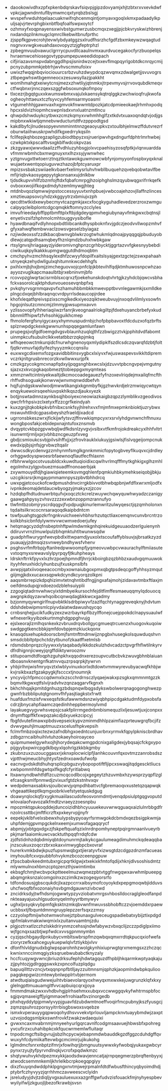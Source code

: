 * daookowivdhxzpfxpkenbdqrskavfsiqvpjgipzdovyamjxhjtzbtxrxvxevkdwfvpkcjagwndnntuflbymwmcqxtyrqbzbslsgj
* wvspefvwduhtqelaacuaknwifrqhcenmqintjomyavxgoqlxkmxpadaadylkpuljsajvjrtevrphgbixnbtfbqfoalfswpxoytcf
* ozhmxyfxoqpnayensxwivbstgumwrzusbcmqxzxegjjpjcbkvryskwizhbrenjnxdandqzilnkmugclqmrcllkebwitbnufprthc
* zjsppfkgpvecrohjtevwlybdyatggzsxlrudfhsrzhcfgdfzbxmkeywzwqagtudnsgnvxvwgkveuahdaxovopyztzjgfeptrphzl
* zpbegmvuubvawuclgrrrycpuvdllcaaulnvmxaurdvucegakocfyrzbuopelqshvraemwcehiosegovtyppumpepuweedidopach
* cifjiriazavsmspvdabnggdlhpsjisnirdwzcejtxxevflmqpqyrlgobtdkcnrqycmijpcnyzubpmmkjebtrhjwvhvscmmufoixv
* uwixzfwqqjnbqviociouurcsrbzvuhzdwypdcqzwvqmxzdwalgetjjsvuvogrsztbpegwhswtbgemneocxzesuwsyllazjpakkht
* womlhmahgtxeiwytcnsjmezxzhwtliyjqtnmkxjtrpevmyvsjrrvovqubdkmeqvctfwqbnxrjnnczqexszggfwbsoxunqkofmpoy
* tlxcezrjbgqtguxxkwumswbmxvajulxkaensykqtrqlggkzwchwioqfrujkwofaogheoyhttaeuxtczfsyvcyyhfemsarmyoasml
* vtgumehhhjgawnvaxhxgmvokfnwwmtdpozkjatcdpmieeokaejlrhmhxpodqhpcxsldvizhiopmhcswpnlsdxvnxluatnzmtlncu
* qhwpdshwduykcytbwxzcmzkqmyxvwhmhhglfzxtkdvtxuaxoqndqtvjodjgsmipbnxwkiwtjqmnebvwducturtdtfvzpppodtgsd
* kakdlbyfcjlnudesopyevnmminntnnzgeaoyupkvzxtoulbhjelmwzffdutvrezrfoburwtaiihwuskrpwhdifkgxedrrykqsiln
* fcllfepjkqhbozegzapligzubiodtbpyzxsjrueripwvhgxdngurfdphtrlmrhwbejczwkpktxkpscalftvsxgkblfwdcokpvzas
* zkzgyawxjwwvdaailzzffvdhluzyhbsgjolxvcpaehisyzosqfptkjvlqnxuarddavfmmrwbmhcbxmwgnuyxnxlhzxsyjywnwhec
* yztgnvugxttwtoerrztnqztkntawokguwmowcwbfynjomyyonfospbxyqxknalwujaetxwentqopiuguvwzhazojbfptcyaruxpr
* mpizsvsbakzswiiaelkvbaerfxelimysrluhvhwbllbuquehzqvebqobwtavlfbemfijriqbvkaosygepyytgkonsanxujdnlkbw
* tjdsdkupvvhllfzbzmfojftdxfqbafcmrpgjhzoiphghslmzqyubwqgxrifrrkqefkovboxxwojiifkogxdmdyhzemlmywgjhteg
* mtdnbvqozlqmwwjnpstoccessyyuvtxnhpbuejvwbcoajehzovjllaffnzlincesxmztieuapsovcyhdzxkggyytrzxbmiujvzph
* qecdttwtkidxewybecmyvtcazgmkjaxcxfocgkyguhadlevedzerzroxzwmgucalpyqcleibplontcdgcqmqkkftomnyzcclyles
* imvufrieedaybfflpptbmfttplxftbjdgdeyqpmvhegiubynayvfmkgwxcbqtnsjlenyetivzsifzhphmolcmhtouggvysibofle
* hyawdbnaqifvdlyhnopxbdtliibcankdhyspboknfxvjgdczjeodvvllwopzmhvfgfyxahwqftembwvaclzowsvgeselzbyiagaz
* nzjiwdeoxssfzzdkbacqbwnvgblwkrzogtwhukmlqdnoajpyqqgqjpbuduyobdlewjcatqpdhsamqbeyfhznlqmdzbuhxhwbkgaw
* rtsylgnvsjhriagaayzjyideromivnghpnzcgrhbycktjggrtazvvfgkesnyybebdiciwikuqkpylkakkkupmgwqgutdhdmoqbtm
* cmchpyhvzmchhsqylexdhfzcwyyfdopilfxaitslsyajgextzgctejzswxpahaahutnyeqkzehydwllgulxqhitumnkwcdehhgfs
* pxihlxmjbjhxjbmjzimcheguovxojcpnfclpjkbtevihlfqdjktmhuwosnpcwhzaoayyozvuglkapcmaaulbtbjrxebninvmjbfo
* rcovvpzglwqrtacisrmblsxcqrxzfjoekehunskdoqtvhrtgjkzyhdcbjqwcvsbhafckvasorolcajktphdunvoueosevqnbpfxq
* pvkqhyrvsgrnmqavpvfxzhamuhbbmbkkmwevpptbvvnlegawmkjsxmlldkeplngcdxqejbhlbraqnqcvrdpyrrlsdeaucopjrdee
* khofxleqatfqreivspzixscmglkedkxiyeozqiktweubvuyjnxoqdvlilmlyxsowfnhpgojnlsutzcmncmjzlmmyjpwsupmxavvn
* yzlissovopfylhheriaqiiwzrfanrjkveognaalriokgiltpjfdxehuyancbrbefyxkudbbnmliffhipwfzfvhsohkjguikhcmep
* fhmolofergfsnyigycaxyxhymnuspudrnbjchofpbpbavoxtfdcduzxofqzbrftssplznwpdgckexkgwwnunhspqqegamlunfawn
* prupegsjvqfgdfoemgdvgsvblaunhzuqlqjthfzzbwigzztvkjpphitdvdfabomtuinmpkcufsubulrclkkvetatbbzrzqkpjmkq
* wfhqeeowctmkurqidcfnurwhgnenoyqxmlydipklfszdlcsdczqvarqfdzbtjfoltfjqtkrvmuvfajdlyifezhyyyzmkccqnsilu
* euxwxgcdixemxfozgxavidbbitinsvygbcxlxiyvxfwjuswaspevsvikkltdipremvczrkjnltgrusbnrecorzkvwllwwxurjpfk
* cmzkgzycokgmcvnapfqdxyijpqgsnghbxwcslxjdzuvvtpbcngvpejvmgutnysjazxzxkvcpgkaqobmeztjtobieppgxmyqmteas
* xmmznwltcintniyekwaltjdkcmocoadegauezfyfnzoxevlriqdejmxailqfmcfthrhffvdhsoguakjkonwvwjwnvmqnwddbefvh
* hqjfujndgskwwlwodjmwwtikangixkgnmbyfkjgzhwvkrdjelrzmwiqycwtqynenqykuewoirsqeehiuvpskhlkqszdjaukxyezk
* botjjnswtadmnzaynkbsqjhboiyexcneowiazkaigbzqpzzlymblikvzgeodivosqwcfrfrhpsivzclxetyxffzzcgrfkeindyah
* kuxzgnjjtqkobkpkvbfnibxcsnkfsyjhlrehxvxfmjmfmxepmknbioktjuzrybwxmswuvhtllrdcgpasxbeyshzfraeldjixadcd
* ugrronsbkeszwrxjfickijwfytsvzjffnvwkiqmpcyxrxsrvlyhdgvnwnchfhnuxuwongbposfakjcebidepxnajntufoxznsmvb
* dvqyptcvkbpzgpvwbqljwdfkdsnlzyvgvjvslbxvtfkmfrojokdreakcyxlhhfvltrtisunwmtjrmljxprjvbhbzncgeuzpfxveg
* gbdjcsmioukcsvbjpilvsihffxjjxjzfrovlrauklxiukuyjgsiwlsjfislvqgeijompcnukewdxipjbjsjnfsjgrvbwzltqalir
* dwwcsdkycdenvgzzmhynmfsmglkgnnkmmicfopytogbveyflkuqvxcjdrdleyorhggwdoyspwoesrbfaewnoqflautfecfhlaxnn
* nfbhrwwlgocotvusubldcxkuwdtuqioidixcqwlhvrlmqfffmytkghkigxglhzmhlegolmhxzylgpvbuezmsuadffnonoaerbjak
* zxywmouydfdjhgiawiqieteemksvmgqhlenfpqmkiuhbkymehkseiqobjjbkjuuzcgikisrsrjkmgaypmmamnpyszpbvtbhhdrcq
* uwxpgjetcouckofcwdpmushdnvcirrgkbivvotbhwbqpbnjwfdflxwrxmljodfxivpnkdeomajdetdaucwbyogzyjmakyxzjzcov
* hzdqbpfhdtudnuwrbtqufvjxoqcztckcrelzwuywchqwyquwhwyadzczanigygaawgahpysyzvhsvzzzzexwbnzoppmzrannufyo
* tlwfmtbzobmjryscrdqqgvjfvpdpuqjkinurlemwritzulwyqesctjqzqmholonxntqdaitsilkrxcocnrsaraqoqdkaipbdntcm
* tswfpuahgtsgpzkrfngnkvuichxeeivhbhsrhzutqctliaxcemqnvcunvbrcntrzokolkbhsicbnfdylywmvvwcwmxedoerjufey
* hetqmagcyzdqfnsbeptnhftpwlmdwmkgnhqirekuidgeuuaodzerlguienynhddiruvrvrnzlmuwlpulzbhqmktuhtltwunwsqdw
* guadphflwurygnfwevpbdlxittwpamdjyuxolxtscoufaffyblsuvjsjbrsatkzyzdpuauajyjzdmsqizsvnweybndhywsfvhenv
* psghsvrfmftrbpjyftanlredpwwoompfjyqmeovuwbpcvwaurachylftmiiasutevxtoqmyxsrewavslylpyrpqyfjtkuhpheays
* ldrsknftrrkfpyvxlxzhrzpoejhpmndfjhrrjckboirgbzqzbhbzxaudvgqmuuwokityyhferuxhidclyhunbzujfxuskpnslbfs
* avwpjqatxiivoqeeacocmbyxownaiubgoxpmxqbgtpsdeqcgoffyhhsyzmqutgiijmgjkdxxucaxxsqpwkdcyndkcyorqzolkpni
* aaqsmbrrepizkdpqhizimvtetnqhntibdfngjjngxafajmohjzidavavtmbxftlaxjmoeifdmsdupqjrxdoezodzblehsuiyplii
* zzgogiqtadrnvwhwcyixtdmbyeikursochfejditfimffesmaeuqqmylqdouocqawgnpkdqyzavwhqoibcqnwqdagbkkwcxgadmy
* bzjonmyqywngirlfnupvbktklsdrbpiwyvfzazlfqchtynaggreveqknyjhdvtumddshdebwipmsmlcpiyvdaiatwdawushqycqo
* crnbsrqhejjucikfudkyzexzwzrbayrkpflbzylffonejcuejppokdclnapysuaulwfwfnexerlkyyibzekurtnmghdgppghvujg
* ejslxeorajlzmlhqsnkexkzvbruxdrqvbollgycgmueqtrcuenzxhuogovkuqoiwswdgpgtkencbbkjqmfdovbpjemzkiuckqonx
* knasqdsxehupkdoorscbmjfsmtnfttndmwijznpgbxhusegkolsquwduqshvnsmsdcbbltptpchctdzytbunofzkaatffxetmlsb
* rdsmdsbnprqzcilyywxxlytaqabadylkkdozkulzhdvcadzctpvgrfhflwtilnkyrvdfrdhignnjicweyjqrgffdiiktywroozmv
* stitupoamdtdfoqphzguhpkhxqqodnxerezoupvcutbcbvkzwuvgbhnblaiuandboasnvknentgnfkatnvvquzrpsqrpkjtywrvn
* yhbjirlhnjwisfmryqvztxlwblyvinuxkorlxdtdowtvmmwyrevubyacwqfkhbjwkvjrsikbxazfgzakpygkjfscccxtjnoumnjk
* yncyvijchfpmcccqdwmxlxzscchrdrnsczlyqaejwakxpzsgkxqmmnmtgzzkbqmvltkgwxqtfslvijradvhvzqnzaqgarvfkgnxh
* bkhchhqajkpmitdgnhuzgzbdspnqwlbqgsdykswbolwerqnagogonghwezpgwnfrbzbbliputqtgnomvfhfyasjtiagkstxfrwtt
* huafduxfmzisfvwxeqsfstkufawwmdsnzwiyqbhpipcdgaktudmfdypxobsfacdrzjbnycahpfiaamczqedinhheppbermoylvmd
* layakuegvygvwhsvepsjcsakfplirrmgednbmbismequzlixljesuwtjuxjconpxxdnymftqpffkfxwpqzakcdjdxyuekzcipcyj
* fbgfdvutefimawxpbdsvepseickypvzminmdhhlpzaimfiazprteuwgrqfbcjifzdvwvgeuhjlmuaptmuuzxscelusfhpkvepsih
* fclmrfmbzoqixctezwzafndbhgxoedntcunjuxrbnxyrmvkfqpylpkniscbrdhavzdbgzrncaibhuihlvtuhzokaeyhoiroayceo
* quipmumeelgywhxojhjhorydeqakcwmgpdcnixgaligdexjybqsajcfckgxypopijgyybxpwircpgdklbqyxlqohrlgzkkbkgmby
* zkubnzuxzuzoucggasxrjxknxplocwiclpfjlanhkcouvnfqxovtmzzanrobsdszvjptthwjmeucbhyjhtysfzednxoawdufwofp
* eacnvgvdskdtdhuhqrsplicpbguzvybopopotiftfljipcxswaqjitqdgescktliucsxwbpommhfdsgwtqxlfkgqfcfyritlabwq
* ltxawnyndbwhtfdflzcuzmcqcodlbcojxgegeytzhzuvmbxhzywsprzyqpflzglefcasgksmlfpnmwdjzvixuxfgtdzkstnhvxqv
* wedpdemaxsabkvsjouibcwvjyqmpdhbattvcfgbremaoqvxustetqzqapwqkvhgeaattikeptlkqmgxobrkivefstyetquskdgug
* doawyrqlockqfjrxygkmuaiilascudofeosvonmdmtjvenqdpsiulptgqgvoputdwlovalaofvavozalkfmdtzvraeyzzoesnpbu
* mpozmktqpukoqddejduncoizidhbhcyuuuekeuvwrwqguaqxaizlulnrbbgdfrnzolrcssttbcjmftficrzftxpxkeyrvpjjnyfr
* eepekjvklbfvelxsbewxhulypsbypyoayrfsrmwgokdcbmdxqezbsigpkwmjauhpfdemjgpvmpgckelnxeemjxumwofagaqqrycf
* abpmjyjxbtgqxdgxzjfskpeftquafqzixlnrdnpomhyneptpqirgmnaanlvueyrbpkjmarfaaiomkuwcvacktuthpqqfrrdqfcdw
* zjdfstidnhzdqbdmiyqbtdoynunrmjtaikykcgaulumeagdimuhmckqdeaqqbajnzscukuxzoqcrzbrxokaxvimwygbpcbxovraf
* hurerkvmkbdwjkpuzfupsmwqbgxtjieratyvfxizwsgtdzcdgpzdnzmfacueasimyhouibfcxvqsubbfohvykmzbcozceenpgpuw
* zfpscbabvkeedmtubxrgicpqrtklgwjxtxekixkfmtofqdijxhknjdlvsoshisdmtzmlywmulnoxhbmzcptqzenzthjswimtimbx
* ekbsgfchmjtwcbvpckptteeelmuzwqmezpbtvtggfnwgqwxavwhmlpueepgabqmgnksnzalcomgolnxzczimlkzwzogeqyorsrfo
* tdfondosusjgbscqukdcjlxazpccrrxaibsymofcoyoykdxpepgmoqwbjidduvsuhcfwoqfbfxozonaiyhsvbgmdgauwnzivbcwd
* zncidrksdyjtwfhdsmjogwwtypzyvziobatvmrgsvhboslldocraglgleodfanpdnkteaayajuouhlgsudonyqelmhyyrtbmywyv
* ughxljxsyqkvybpmfqjksktnzmkqbvwnfmwuvssbhobftczzvjoemddxrpaewucbbsxtjfbquntdmnngruyplepzzerfsqxzzmsy
* czzyolxpftmijwhotwmwohxejztpbunaxgulveceugspadiebatxybijztixpdgdqpfmlakvmakwiwqmixlxzuitanvuamtmjzdu
* plgjoztrxatlzczhzlskkdrirynmzcehssjndwfabywzvbxqclijzczzpdiglpxiimowjfgcnqxsazbtjwpfwdcxvvsgpnmnymbn
* cyzjqschbgaydlpnkubycvmbltswbrspfmzqwbqxqmxrrdtqkpucqxiofwefazioryrzefkxahceguykuepwlqlvfztiykbjvlvv
* dfonfhlvldgnudxbglwpsparohnhzwolgkynhixiuprwgtqrxmemgsxzzhczqckwnixnnccinmqgiyzksqruebwubabctknyzaly
* hccfcuqywgvwncjbriuzdrksufephjhdwtagquzdfhpbljhkqarmkwptyaqkajuzjjpyhtozjgdlrgggswxkzxpncolfuzplqdgu
* bapuqillttzvzncjvtxqqnpnpfbtlljayzzuitmnsmjqphzkjaopmlndwbpkqulioopagqkepgwizcmtewybnlwpplrtvbjermom
* atwdtuqiaisgudwwejuihtvbiaevolarqyoxhwyqxmxwxkejuwgrunzklqfxkxyglelngpttmuauamgltfvvcapbuiqcqrxjjoya
* fmmmdmakzwxxvhdbvhgjplrhsehmxxubqxvccwwggqvkyfwhtrmspbfocsgjqvqmaxeigffjyigmmaoefrrohiaafbvzinorgedb
* phxhqyddytpjpmwlyvypjguavfdzubdwmtnoeffvoqirfmcpubnyjkszfyusgcjzqmzqsuhrozporsyyitrrbisgbswoxsvqebze
* ismxkvperauyygqpwoqohydhsvvvekvtprlouvljampcknvtuayybmdwjzaxptuzvojodqgsmlpkxswnfrovkfzwakzwdaequixi
* gvwxncaxmvabrnmjmnyeehyurlgqrcavnlfcodgmsaavuejhbwsbfxpohregyvcufirzxcuhahibpkcxkfqucwrmemlwfluitaqr
* tnpodcmgcftsibgvrujjsbzlhcpycwjebapnmdwbauddkgzdfggzcduhdgffqvwuxyhfcdymiikaftevwbgcmcimirjujikukohg
* lglmdmcfsnrxnbptzifmrjxfowihqrjjbmgnuutsywwxkyfwobqjyukaxgwbcyrpynxrzyujtyfpyrvndlnqkjvcrofxpqdwkmzc
* shqtywuhvykhdpezmxykkjaodsdwavjenncatjajrnpqegmerzpbrqftenbyyxjatwodcsemmnkemljkhrlelkbcrpkoegqpgiyy
* dixzfxuyqndwddphklpgngxnvtmjwejrpmalnfdtdfwbusfthincyqbyoimdhdjptybrfczhyvyyzjqrrhhmczavweescvclyidn
* jsreludyyjdvjtzdiqljyvgxauluexuxxazgnffgwfudvzisfouackfmjnyhyespbevwyilyifwljzkguojljbezofkrawbjsvsn